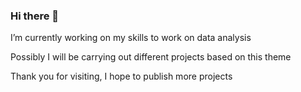 ### Hi there 👋

<!--
**josecarro96/josecarro96** is a ✨ _special_ ✨ repository because its `README.md` (this file) appears on your GitHub profile.

Here are some ideas to get you started:

- 🔭 I’m currently working on ...
- 🌱 I’m currently learning ...
- 👯 I’m looking to collaborate on ...
- 🤔 I’m looking for help with ...
- 💬 Ask me about ...
- 📫 How to reach me: ...
- 😄 Pronouns: ...
- ⚡ Fun fact: ...
-->

<p>I’m currently working on my skills to work on data analysis</p>
<p>Possibly I will be carrying out different projects based on this theme</p>
<p>Thank you for visiting, I hope to publish more projects</p>
